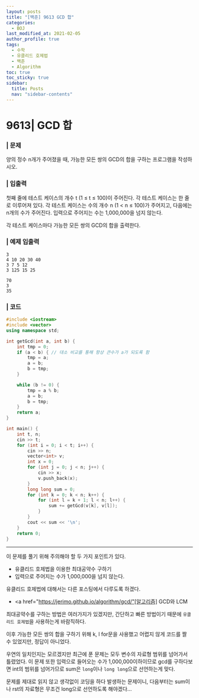 ```yaml
---
layout: posts
title: "[백준] 9613 GCD 합"
categories:
  - BOJ
last_modified_at: 2021-02-05
author_profile: true
tags:
  - 수학
  - 유클리드 호제법
  - 백준
  - Algorithm
toc: true
toc_sticky: true
sidebar:
  title: Posts
  nav: "sidebar-contents"
---
```


# 9613| GCD 합


### | 문제
양의 정수 n개가 주어졌을 때, 가능한 모든 쌍의 GCD의 합을 구하는 프로그램을 작성하시오.

### | 입출력
첫째 줄에 테스트 케이스의 개수 t (1 ≤ t ≤ 100)이 주어진다. 각 테스트 케이스는 한 줄로 이루어져 있다. 각 테스트 케이스는 수의 개수 n (1 < n ≤ 100)가 주어지고, 다음에는 n개의 수가 주어진다. 입력으로 주어지는 수는 1,000,000을 넘지 않는다.

각 테스트 케이스마다 가능한 모든 쌍의 GCD의 합을 출력한다.

### | 예제 입출력
```
3
4 10 20 30 40
3 7 5 12
3 125 15 25
```

```
70
3
35
```

### | 코드

```c++
#include <iostream>
#include <vector>
using namespace std;

int getGcd(int a, int b) {
	int tmp = 0;
	if (a < b) { // 대소 비교를 통해 항상 큰수가 a가 되도록 함
		tmp = a;
		a = b;
		b = tmp;
	}

	while (b != 0) {
		tmp = a % b;
		a = b;
		b = tmp;
	}
	return a;
}

int main() {
	int t, n;
	cin >> t;
	for (int i = 0; i < t; i++) {
		cin >> n;
		vector<int> v;
		int x = 0;
		for (int j = 0; j < n; j++) {
			cin >> x;
			v.push_back(x);
		}
		long long sum = 0;
		for (int k = 0; k < n; k++) {
			for (int l = k + 1; l < n; l++) {
				sum += getGcd(v[k], v[l]);
			}
		}
		cout << sum << '\n';
	}
	return 0;
}
```

-------

이 문제를 풀기 위해 주의해야 할 두 가지 포인트가 있다.
  - 유클리드 호제법을 이용한 최대공약수 구하기
  - 입력으로 주어지는 수가 1,000,000을 넘지 않는다.

유클리드 호제법에 대해서는 다른 포스팅에서 다루도록 하겠다.
  - <a href="https://jerimo.github.io/algorithm/gcd/"[알고리즘] GCD와 LCM</a>

최대공약수를 구하는 방법은 여러가지가 있겠지만, 간단하고 빠른 방법이기 때문에 ```유클리드 호제법```을 사용하는게 바람직하다.

이후 가능한 모든 쌍의 합을 구하기 위해 k, l for문을 사용했고 어렵지 않게 코드를 짤 수 있었지만, 정답이 아니었다.

우연의 일치인지는 모르겠지만 최근에 푼 문제는 모두 변수의 자료형 범위를 넘어가서 틀렸었다. 이 문제 또한 입력으로 들어오는 수가 1,000,000이하이므로 gcd를 구하다보면 int의 범위를 넘어가므로 sum은 ```long```이나 ```long long```으로 선언하는게 맞다.

문제를 제대로 읽지 않고 생각없이 코딩을 하다 발생하는 문제이니, 다음부터는 sum이나 rst의 자료형은 무조건 long으로 선언하도록 해야겠다...
